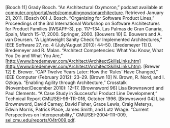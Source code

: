 [Booch 11] Grady Booch. “An Architectural Oxymoron,” podcast available at [computer.org/portal/web/computingnow/onarchitecture](http://computer.org/portal/web/computingnow/onarchitecture). Retrieved January 21, 2011. [Bosch 00] J. Bosch. “Organizing for Software Product Lines,” Proceedings of the 3rd International Workshop on Software Architectures for Product Families (IWSAPF-3), pp. 117–134. Las Palmas de Gran Canaria, Spain, March 15–17, 2000. Springer, 2000. [Bouwers 10] E. Bouwers and A. van Deursen. “A Lightweight Sanity Check for Implemented Architectures,” IEEE Software 27, no. 4 (July/August 2010): 44–50. [Bredemeyer 11] D. Bredemeyer and R. Malan. “Architect Competencies: What You Know, What You Do and What You Are,” [http://www.bredemeyer.com/Architect/ArchitectSkillsLinks.htm](http://www.bredemeyer.com/Architect/ArchitectSkillsLinks.htm). [Brewer 12] E. Brewer. “CAP Twelve Years Later: How the ‘Rules’ Have Changed,” IEEE Computer (February 2012): 23–29. [Brown 10] N. Brown, R. Nord, and I. Ozkaya. “Enabling Agility through Architecture,” Crosstalk (November/December 2010): 12–17. [Brownsword 96] Lisa Brownsword and Paul Clements. “A Case Study in Successful Product Line Development,” Technical Report CMU/SEI-96-TR-016, October 1996. [Brownsword 04] Lisa Brownsword, David Carney, David Fisher, Grace Lewis, Craig Meterys, Edwin Morris, Patrick Place, James Smith, and Lutz Wrage. “Current Perspectives on Interoperability,” CMU/SEI-2004-TR-009, [sei.cmu.edu/reports/04tr009.pdf](http://sei.cmu.edu/reports/04tr009.pdf).